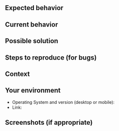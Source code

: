 <!---
  Provide a general summary of the issue here.
-->

## Expected behavior

<!---
  If you're describing a bug, tell what should happen.
  If you're suggesting a feature/change/improvement, tell how it should work.
  [Please remove this section if you don't provide any information]
-->

## Current behavior

<!---
  If describing a bug, tell what happens instead of the expected behavior.
  If suggesting a feature/change/improvement, explain the difference from current behavior.
  [Please remove this section if you don't provide any information]
-->

## Possible solution

<!---
  Not obligatory, but suggest a fix/reason for the bug,
  or ideas how to implement the addition or change.
  [Please remove this section if you don't provide any information]
-->

## Steps to reproduce (for bugs)

<!---
  Provide a link to a live example, or an unambiguous set of steps to
  reproduce this bug. Include code to reproduce, if relevant.
  [Please remove this section if you don't provide any information]
-->

## Context

<!---
  How has this issue affected you? What are you trying to accomplish?
  Providing context helps to come up with a solution that is most useful in the real world.
  [Please remove this section if you don't provide any information]
-->

## Your environment

<!---
  Include as many relevant details about the environment you experienced the bug in.
  [Please remove this section if you don't provide any information]
-->

* Operating System and version (desktop or mobile):
* Link:

## Screenshots (if appropriate)

<!---
  Include as many relevant screenshots as you can.
  [Please remove this section if you don't provide any information]
-->
